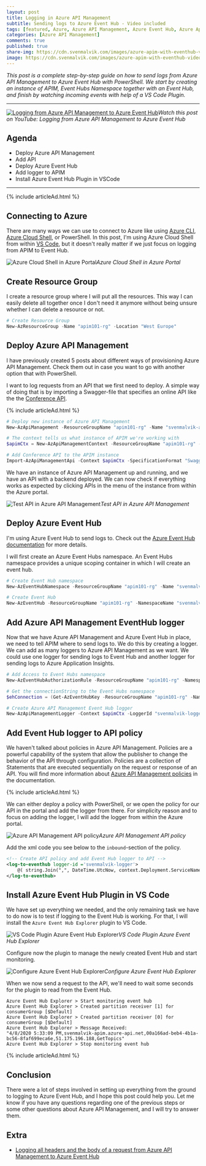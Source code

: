 ```yaml
---
layout: post
title: Logging in Azure API Management
subtitle: Sending logs to Azure Event Hub - Video included
tags: [featured, Azure, Azure API Management, Azure Event Hub, Azure Application Insights, PowerShell]
categories: [Azure API Management]
comments: true
published: true
share-img: https://cdn.svenmalvik.com/images/azure-apim-with-eventhub-video-1.jpg
image: https://cdn.svenmalvik.com/images/azure-apim-with-eventhub-video-1.jpg
---
```


*This post is a complete step-by-step guide on how to send logs from Azure API Management to Azure Event Hub with PowerShell. We start by creating an instance of APIM, Event Hubs Namespace together with an Event Hub, and finish by watching incoming events with help of a VS Code Plugin.*

---

[![Logging from Azure API Management to Azure Event Hub](https://cdn.svenmalvik.com/images/azure-apim-with-eventhub-video-1.jpg "Logging from Azure API Management to Azure Event Hub")](https://www.youtube.com/watch?v=xS_KGuCXVVw)*Watch this post on YouTube: Logging from Azure API Management to Azure Event Hub*

## Agenda

- Deploy Azure API Management
- Add API
- Deploy Azure Event Hub
- Add logger to APIM
- Install Azure Event Hub Plugin in VSCode

---

{% include articleAd.html %}

## Connecting to Azure
There are many ways we can use to connect to Azure like using [Azure CLI](https://docs.microsoft.com/en-us/cli/azure/install-azure-cli?view=azure-cli-latest), [Azure Cloud Shell](https://docs.microsoft.com/en-us/azure/cloud-shell/overview), or PowerShell. In this post, I'm using Azure Cloud Shell from within [VS Code](https://code.visualstudio.com/), but it doesn't really matter if we just focus on logging from APIM to Event Hub.

![Azure Cloud Shell in Azure Portal](https://cdn.svenmalvik.com/images/azure-apim-with-eventhub-0.png "Azure Cloud Shell in Azure Portal")*Azure Cloud Shell in Azure Portal*

## Create Resource Group

I create a resource group where I will put all the resources. This way I can easily delete all together once I don't need it anymore without being unsure whether I can delete a resource or not.

```powershell
# Create Resource Group
New-AzResourceGroup -Name "apim101-rg" -Location "West Europe"
```

## Deploy Azure API Management

I have previously created 5 posts about different ways of provisioning Azure API Management. Check them out in case you want to go with another option that with PowerShell.

I want to log requests from an API that we first need to deploy. A simple way of doing that is by importing a Swagger-file that specifies an online API like the the [Conference API](https://conferenceapi.azurewebsites.net?format=json).

{% include articleAd.html %}

```powershell
# Deploy new instance of Azure API Management
New-AzApiManagement -ResourceGroupName "apim101-rg" -Name "svenmalvik-apim" -Sku "Consumption" -Capacity 0 -Location "West Europe" -Organization "svenmalvik.com" -AdminEmail "sven@malvik.de"

# The context tells us what instance of APIM we're working with
$apimCtx = New-AzApiManagementContext -ResourceGroupName "apim101-rg" -ServiceName "svenmalvik-apim"

# Add Conference API to the APIM instance
Import-AzApiManagementApi -Context $apimCtx -SpecificationFormat "Swagger" -SpecificationUrl "https://conferenceapi.azurewebsites.net?format=json" -Path "conf" -ApiId "confapi"
```
We have an instance of Azure API Management up and running, and we have an API with a backend deployed. We can now check if everything works as expected by clicking APIs in the menu of the instance from within the Azure portal.

![Test API in Azure API Management](https://cdn.svenmalvik.com/images/azure-apim-with-eventhub-1.png "Test API in Azure API Management")*Test API in Azure API Management*

## Deploy Azure Event Hub

I'm using Azure Event Hub to send logs to. Check out the [Azure Event Hub documentation](https://docs.microsoft.com/en-us/azure/event-hubs/event-hubs-about) for more details.

I will first create an Azure Event Hubs namespace. An Event Hubs namespace provides a unique scoping container in which I will create an event hub.

```powershell
# Create Event Hub namespace
New-AzEventHubNamespace -ResourceGroupName "apim101-rg" -Name "svenmalvik-eh-ns" -Location "West Europe" -SkuName "Basic" -SkuCapacity 1

# Create Event Hub
New-AzEventHub -ResourceGroupName "apim101-rg" -NamespaceName "svenmalvik-eh-ns" -Name "svenmalvik-eh"
```

## Add Azure API Management EventHub logger

Now that we have Azure API Management and Azure Event Hub in place, we need to tell APIM where to send logs to. We do this by creating a logger. We can add as many loggers to Azure API Management as we want. We could use one logger for sending logs to Event Hub and another logger for sending logs to Azure Application Insights.

```powershell
# Add Access to Event Hubs namespace
New-AzEventHubAuthorizationRule -ResourceGroupName "apim101-rg" -NamespaceName "svenmalvik-eh-ns" -AuthorizationRuleName "svenmalvik-eh-auth-rule" -Rights @("Listen", "Send")

# Get the connectionString to the Event Hubs namespace
$ehConnection = (Get-AzEventHubKey -ResourceGroupName "apim101-rg" -NamespaceName "svenmalvik-eh-ns" -AuthorizationRuleName "svenmalvik-eh-auth-rule").PrimaryConnectionString

# Create Azure API Management Event Hub logger
New-AzApiManagementLogger -Context $apimCtx -LoggerId "svenmalvik-logger" -Name "svenmalvik-logger" -ConnectionString "$ehConnection;EntityPath=svenmalvik-eh"
```

## Add Event Hub logger to API policy

We haven't talked about policies in Azure API Management. Policies are a powerful capability of the system that allow the publisher to change the behavior of the API through configuration. Policies are a collection of Statements that are executed sequentially on the request or response of an API. You will find more information about [Azure API Management policies](https://docs.microsoft.com/en-us/azure/api-management/api-management-policies) in the documentation.

{% include articleAd.html %}

We can either deploy a policy with PowerShell, or we open the policy for our API in the portal and add the logger from there. For simplicity reason and to focus on adding the logger, I will add the logger from within the Azure portal.

![Azure API Management API policy](https://cdn.svenmalvik.com/images/azure-apim-with-eventhub-3.png "Azure API Management API policy")*Azure API Management API policy*

Add the xml code you see below to the `inbound`-section of the policy.

```xml
<!-- Create API policy and add Event Hub logger to API -->
<log-to-eventhub logger-id ='svenmalvik-logger'>
    @( string.Join(",", DateTime.UtcNow, context.Deployment.ServiceName, context.RequestId, context.Request.IpAddress, context.Operation.Name) )
</log-to-eventhub>
```

## Install Azure Event Hub Plugin in VS Code

We have set up everything we needed, and the only remaining task we have to do now is to test if logging to the Event Hub is working. For that, I will install the `Azure Event Hub Explorer` plugin to VS Code.

![VS Code Plugin Azure Event Hub Explorer](https://cdn.svenmalvik.com/images/azure-apim-with-eventhub-4.png "VS Code Plugin Azure Event Hub Explorer")*VS Code Plugin Azure Event Hub Explorer*

Configure now the plugin to manage the newly created Event Hub and start monitoring.

![Configure Azure Event Hub Explorer](https://cdn.svenmalvik.com/images/azure-apim-with-eventhub-5.png "Configure Azure Event Hub Explorer")*Configure Azure Event Hub Explorer*

When we now send a request to the API, we'll need to wait some seconds for the plugin to read from the Event Hub.

```
Azure Event Hub Explorer > Start monitoring event hub
Azure Event Hub Explorer > Created partition receiver [1] for consumerGroup [$Default]
Azure Event Hub Explorer > Created partition receiver [0] for consumerGroup [$Default]
Azure Event Hub Explorer > Message Received:
"4/8/2020 5:33:09 PM,svenmalvik-apim.azure-api.net,00a166ad-beb4-4b1a-bc56-8faf699eca6e,51.175.196.188,GetTopics"
Azure Event Hub Explorer > Stop monitoring event hub
```

{% include articleAd.html %}
## Conclusion

There were a lot of steps involved in setting up everything from the ground to logging to Azure Event Hub, and I hope this post could help you. Let me know if you have any questions regarding one of the previous steps or some other questions about Azure API Management, and I will try to answer them.

## Extra

- [Logging all headers and the body of a request from Azure API Management to Azure Event Hub](https://gist.github.com/svenmalvik/f86a80e252fe502cb55d3f4fa97d4e08)
